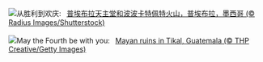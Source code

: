 ![](https://www.bing.com/th?id=OHR.Popocatepetl_ZH-CN5483138337_UHD.jpg&w=1000)从胜利到欢庆:&nbsp;&ensp;[普埃布拉天主堂和波波卡特佩特火山，普埃布拉，墨西哥 (© Radius Images/Shutterstock)](https://www.bing.com/th?id=OHR.Popocatepetl_ZH-CN5483138337_UHD.jpg)
<br><br/>
![](https://www.bing.com/th?id=OHR.RebelBase_EN-US9162228478_UHD.jpg&w=1000)May the Fourth be with you:&nbsp;&ensp;[Mayan ruins in Tikal, Guatemala (© THP Creative/Getty Images)](https://www.bing.com/th?id=OHR.RebelBase_EN-US9162228478_UHD.jpg)
<br><br/>
